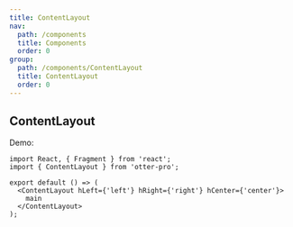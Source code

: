 ```yaml
---
title: ContentLayout
nav:
  path: /components
  title: Components
  order: 0
group:
  path: /components/ContentLayout
  title: ContentLayout
  order: 0
---
```


## ContentLayout

Demo:

```tsx
import React, { Fragment } from 'react';
import { ContentLayout } from 'otter-pro';

export default () => (
  <ContentLayout hLeft={'left'} hRight={'right'} hCenter={'center'}>
    main
  </ContentLayout>
);
```

<API src="./index.tsx"></API>

